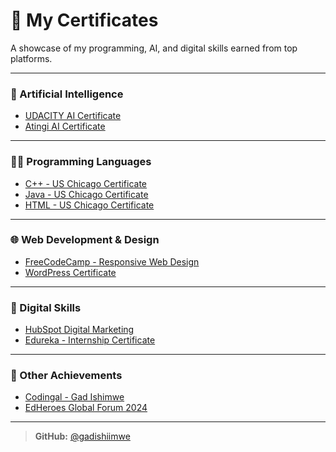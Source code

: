 # 📜 My Certificates

A showcase of my programming, AI, and digital skills earned from top platforms.

---

### 🧠 Artificial Intelligence
- [UDACITY AI Certificate](./certificates/UDACITY%20AI%20CERTIFICATE.pdf)
- [Atingi AI Certificate](./certificates/AtingiAICertificate.pdf)

---

### 👨‍💻 Programming Languages
- [C++ - US Chicago Certificate](./certificates/US%20Chicago%20C++%20Certificate.pdf)
- [Java - US Chicago Certificate](./certificates/US%20Chicago%20Java%20Certificate.pdf)
- [HTML - US Chicago Certificate](./certificates/US%20Chicago%20HTML%20Certificate.pdf)

---

### 🌐 Web Development & Design
- [FreeCodeCamp - Responsive Web Design](./certificates/FreeCodeCamp-WEB%20DESIGN%20CERTIFICATE.jpeg)
- [WordPress Certificate](./certificates/WordPress%20Certificate.pdf)

---

### 💼 Digital Skills
- [HubSpot Digital Marketing](./certificates/HubSpot%20DIGITAL%20MARKETING%20CERTIFICATE.png)
- [Edureka - Internship Certificate](./certificates/Edureka%20-%20Internship%20Certificate.pdf)

---

### 🚀 Other Achievements
- [Codingal - Gad Ishimwe](./certificates/Gad%20Ishimwe%20Codingal.pdf)
- [EdHeroes Global Forum 2024](./certificates/Certificate_of_EdHeroes_Global_Forum2024.pdf)

---

> **GitHub:** [@gadishiimwe](https://github.com/gadishiimwe)
